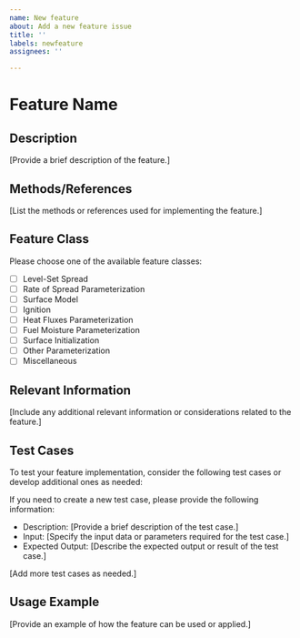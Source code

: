 ```yaml
---
name: New feature
about: Add a new feature issue
title: ''
labels: newfeature
assignees: ''

---
```


# Feature Name

## Description
[Provide a brief description of the feature.]

## Methods/References
[List the methods or references used for implementing the feature.]

## Feature Class
Please choose one of the available feature classes:
- [ ] Level-Set Spread
- [ ] Rate of Spread Parameterization
- [ ] Surface Model
- [ ] Ignition
- [ ] Heat Fluxes Parameterization
- [ ] Fuel Moisture Parameterization
- [ ] Surface Initialization
- [ ] Other Parameterization
- [ ] Miscellaneous

## Relevant Information
[Include any additional relevant information or considerations related to the feature.]

## Test Cases
To test your feature implementation, consider the following test cases or develop additional ones as needed:

If you need to create a new test case, please provide the following information:
 - Description: [Provide a brief description of the test case.]
 - Input: [Specify the input data or parameters required for the test case.]
 - Expected Output: [Describe the expected output or result of the test case.]


[Add more test cases as needed.]

## Usage Example
[Provide an example of how the feature can be used or applied.]
